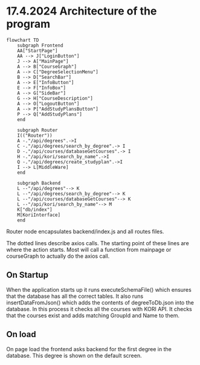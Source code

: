 # 17.4.2024 Architecture of the program
```mermaid
flowchart TD
    subgraph Frontend
    AA["StartPage"]
    AA --> J["LoginButton"]
    J --> A["MainPage"]
    A --> B["CourseGraph"]
    A --> C["DegreeSelectionMenu"]
    B --> D["SearchBar"]
    A --> E["InfoButton"]
    E --> F["InfoBox"]
    A --> G["SideBar"]
    G --> H["CourseDescription"]
    A --> O["LogoutButton"]
    A --> P["AddStudyPlansButton"]
    P --> Q["AddStudyPlans"]
    end

    subgraph Router
    I(("Router"))
    A -."/api/degrees".->I
    C -."/api/degrees/search_by_degree".-> I
    D -."/api/courses/databaseGetCourses".-> I
    H -."/api/kori/search_by_name".->I
    Q -."/api/degrees/create_studyplan".->I
    I --> L[MiddleWare]
    end

    subgraph Backend
    L --"/api/degrees"--> K
    L --"/api/degrees/search_by_degree"--> K
    L --"/api/courses/databaseGetCourses"--> K
    L --"/api/kori/search_by_name"--> M
    K["db/index"]
    M[KoriInterface]
    end
```
Router node encapsulates backend/index.js and all routes files.

The dotted lines describe axios calls. The starting point of these lines are where the action starts. Most will call a function from mainpage or courseGraph to actually do the axios call.

## On Startup
When the application starts up it runs executeSchemaFile() which ensures that the database has all the correct tables. It also runs insertDataFromJson() which adds the contents of degreeToDb.json into the database. In this process it checks all the courses with KORI API. It checks that the courses exist and adds matching GroupId and Name to them.

## On load
On page load the frontend asks backend for the first degree in the database. This degree is shown on the default screen.
